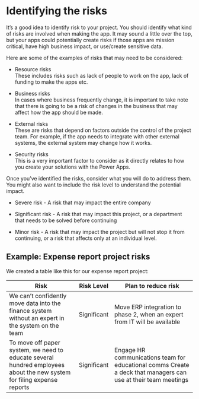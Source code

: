 Identifying the risks
=====================

It’s a good idea to identify risk to your project. You should identify what kind
of risks are involved when making the app. It may sound a little over the top,
but your apps could potentially create risks if those apps are mission critical,
have high business impact, or use/create sensitive data.

Here are some of the examples of risks that may need to be considered:

-   Resource risks  
    These includes risks such as lack of people to work on the app, lack of
    funding to make the apps etc.

-   Business risks  
    In cases where business frequently change, it is important to take note that
    there is going to be a risk of changes in the business that may affect how
    the app should be made.

-   External risks  
    These are risks that depend on factors outside the control of the project
    team. For example, if the app needs to integrate with other external
    systems, the external system may change how it works.

-   Security risks  
    This is a very important factor to consider as it directly relates to how
    you create your solutions with the Power Apps.

Once you’ve identified the risks, consider what you will do to address them. You
might also want to include the risk level to understand the potential impact.

-   Severe risk - A risk that may impact the entire company

-   Significant risk - A risk that may impact this project, or a department that
    needs to be solved before continuing

-   Minor risk - A risk that may impact the project but will not stop it from
    continuing, or a risk that affects only at an individual level.

Example: Expense report project risks
-------------------------------------

We created a table like this for our expense report project:

| **Risk**                                                                                                               | **Risk Level** | **Plan to reduce risk**                                                                                        |
|------------------------------------------------------------------------------------------------------------------------|----------------|----------------------------------------------------------------------------------------------------------------|
| We can’t confidently move data into the finance system without an expert in the system on the team                     | Significant    | Move ERP integration to phase 2, when an expert from IT will be available                                      |
| To move off paper system, we need to educate several hundred employees about the new system for filing expense reports | Significant    | Engage HR communications team for educational comms Create a deck that managers can use at their team meetings |
